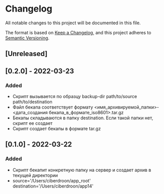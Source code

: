 # Changelog
All notable changes to this project will be documented in this file.

The format is based on [Keep a Changelog](https://keepachangelog.com/en/1.0.0/),
and this project adheres to [Semantic Versioning](https://semver.org/spec/v2.0.0.html).

## [Unreleased]

## [0.2.0] - 2022-03-23
### Added
- Скрипт вызывается по образцу backup-dir path/to/source path/to/destination
- Файл бекапа соответствует формату <имя_архивируемой_папки>-<дата_создания бекапа_в_формате_iso8601>.tar.gz
- Бекапы складываются в папку destination. Если такой папки нет, скрипт ее создает
- Скрипт создает бекапы в формате tar.gz

## [0.1.0] - 2022-03-22
### Added
- Скрипт бекапит конкретную папку на сервер и создает архив в текущей директории
- source='/Users/ciberdroon/app_root'
  destination='/Users/ciberdroon/app14'
